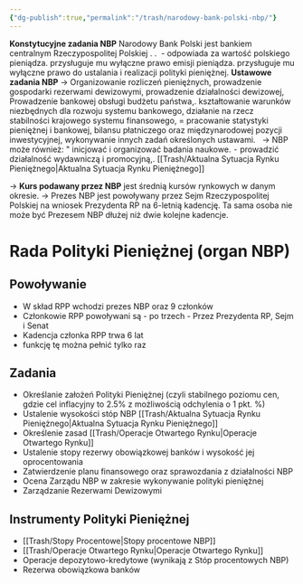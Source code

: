 ```yaml
---
{"dg-publish":true,"permalink":"/trash/narodowy-bank-polski-nbp/"}
---
```


**Konstytucyjne zadania NBP**
	Narodowy Bank Polski jest bankiem centralnym Rzeczypospolitej Polskiej . .  - odpowiada za wartość polskiego pieniądza. przysługuje mu wyłączne prawo emisji pieniądza. przysługuje mu wyłączne prawo do ustalania i realizacji polityki pieniężnej.
**Ustawowe zadania NBP**
	-> Organizowanie rozliczeń pieniężnych, prowadzenie gospodarki rezerwami dewizowymi, prowadzenie działalności dewizowej, Prowadzenie bankowej obsługi budżetu państwa,. kształtowanie warunków niezbędnych dla rozwoju systemu bankowego, działanie na rzecz stabilności krajowego systemu finansowego, = pracowanie statystyki pieniężnej i bankowej, bilansu płatniczego oraz międzynarodowej pozycji inwestycyjnej, wykonywanie innych zadań określonych ustawami.  
	-> NBP może również: " inicjować i organizować badania naukowe. ⁃ prowadzić działalność wydawniczą i promocyjną,.
[[Trash/Aktualna Sytuacja Rynku Pieniężnego\|Aktualna Sytuacja Rynku Pieniężnego]]

-> **Kurs podawany przez NBP** jest średnią kursów rynkowych w danym okresie.
-> Prezes NBP jest powoływany przez Sejm Rzeczypospolitej Polskiej na wniosek Prezydenta RP na 6-letnią kadencję. Ta sama osoba nie może być Prezesem NBP dłużej niż dwie kolejne kadencje.

# Rada Polityki Pieniężnej (organ NBP)
## Powoływanie
- W skład RPP wchodzi prezes NBP oraz 9 członków
- Członkowie RPP powoływani są - po trzech - Przez Prezydenta RP, Sejm i Senat
- Kadencja członka RPP trwa 6 lat
- funkcję tę można pełnić tylko raz
## Zadania
- Określanie założeń Polityki Pieniężnej (czyli stabilnego poziomu cen, gdzie cel inflacyjny to 2.5% z możliwością odchylenia o 1 pkt. %)
- Ustalenie wysokości stóp NBP [[Trash/Aktualna Sytuacja Rynku Pieniężnego\|Aktualna Sytuacja Rynku Pieniężnego]]
- Określenie zasad [[Trash/Operacje Otwartego Rynku\|Operacje Otwartego Rynku]]
- Ustalenie stopy rezerwy obowiązkowej banków i wysokość jej oprocentowania
- Zatwierdzenie planu finansowego oraz sprawozdania z działalności NBP
- Ocena Zarządu NBP w zakresie wykonywanie polityki pieniężnej
- Zarządzanie Rezerwami Dewizowymi

## Instrumenty Polityki Pieniężnej
- [[Trash/Stopy Procentowe\|Stopy procentowe NBP]]
- [[Trash/Operacje Otwartego Rynku\|Operacje Otwartego Rynku]]
- Operacje depozytowo-kredytowe (wynikają z Stóp procentowych NBP)
- Rezerwa obowiązkowa banków